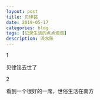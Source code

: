 ```yaml
---
layout: post
title: 贝律铭
date: 2019-05-17
categories: blog
tags: [记录生活的点点滴滴]
description: 流水账
---
```


1 

贝律铭去世了

2

看到一个很好的一席，世俗生活在南方












